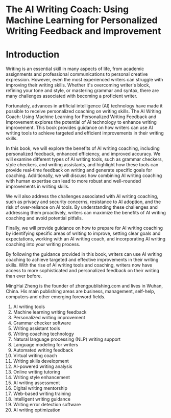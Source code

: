# The AI Writing Coach: Using Machine Learning for Personalized Writing Feedback and Improvement

# Introduction

Writing is an essential skill in many aspects of life, from academic assignments and professional communications to personal creative expression. However, even the most experienced writers can struggle with improving their writing skills. Whether it's overcoming writer's block, refining your tone and style, or mastering grammar and syntax, there are many challenges associated with becoming a proficient writer.

Fortunately, advances in artificial intelligence (AI) technology have made it possible to receive personalized coaching on writing skills. The AI Writing Coach: Using Machine Learning for Personalized Writing Feedback and Improvement explores the potential of AI technology to enhance writing improvement. This book provides guidance on how writers can use AI writing tools to achieve targeted and efficient improvements in their writing skills.

In this book, we will explore the benefits of AI writing coaching, including personalized feedback, enhanced efficiency, and improved accuracy. We will examine different types of AI writing tools, such as grammar checkers, style checkers, and writing assistants, and highlight how these tools can provide real-time feedback on writing and generate specific goals for coaching. Additionally, we will discuss how combining AI writing coaching with human expertise can lead to more robust and well-rounded improvements in writing skills.

We will also address the challenges associated with AI writing coaching, such as privacy and security concerns, resistance to AI adoption, and the risk of over-reliance on AI tools. By understanding these challenges and addressing them proactively, writers can maximize the benefits of AI writing coaching and avoid potential pitfalls.

Finally, we will provide guidance on how to prepare for AI writing coaching by identifying specific areas of writing to improve, setting clear goals and expectations, working with an AI writing coach, and incorporating AI writing coaching into your writing process.

By following the guidance provided in this book, writers can use AI writing coaching to achieve targeted and effective improvements in their writing skills. With the rise of AI writing tools and coaching, writers now have access to more sophisticated and personalized feedback on their writing than ever before.

MingHai Zheng is the founder of zhengpublishing.com and lives in Wuhan, China. His main publishing areas are business, management, self-help, computers and other emerging foreword fields.



1. AI writing tools
2. Machine learning writing feedback
3. Personalized writing improvement
4. Grammar checker software
5. Writing assistant tools
6. Writing coaching technology
7. Natural language processing (NLP) writing support
8. Language modeling for writers
9. Automated writing feedback
10. Virtual writing coach
11. Writing skills development
12. AI-powered writing analysis
13. Online writing tutoring
14. Writing style enhancement
15. AI writing assessment
16. Digital writing mentorship
17. Web-based writing training
18. Intelligent writing guidance
19. Writing error detection software
20. AI writing optimization

